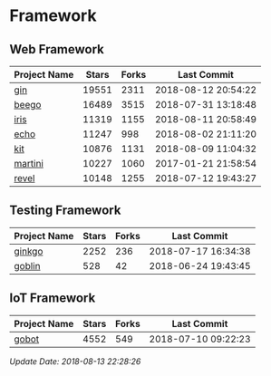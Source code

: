 # Framework

## Web Framework

| Project Name | Stars | Forks | Last Commit |
| ------------ | ----- | ----- | ----------- |
| [gin](https://github.com/gin-gonic/gin) | 19551 | 2311 | 2018-08-12 20:54:22 |
| [beego](https://github.com/astaxie/beego) | 16489 | 3515 | 2018-07-31 13:18:48 |
| [iris](https://github.com/kataras/iris) | 11319 | 1155 | 2018-08-11 20:58:49 |
| [echo](https://github.com/labstack/echo) | 11247 | 998 | 2018-08-02 21:11:20 |
| [kit](https://github.com/go-kit/kit) | 10876 | 1131 | 2018-08-09 11:04:32 |
| [martini](https://github.com/go-martini/martini) | 10227 | 1060 | 2017-01-21 21:58:54 |
| [revel](https://github.com/revel/revel) | 10148 | 1255 | 2018-07-12 19:43:27 |

## Testing Framework

| Project Name | Stars | Forks | Last Commit |
| ------------ | ----- | ----- | ----------- |
| [ginkgo](https://github.com/onsi/ginkgo) | 2252 | 236 | 2018-07-17 16:34:38 |
| [goblin](https://github.com/franela/goblin) | 528 | 42 | 2018-06-24 19:43:45 |

## IoT Framework

| Project Name | Stars | Forks | Last Commit |
| ------------ | ----- | ----- | ----------- |
| [gobot](https://github.com/hybridgroup/gobot) | 4552 | 549 | 2018-07-10 09:22:23 |

*Update Date: 2018-08-13 22:28:26*